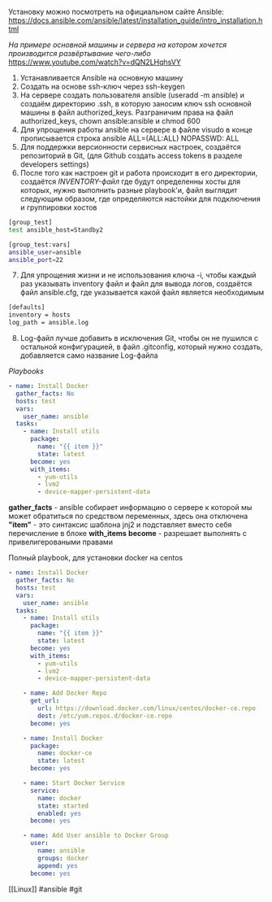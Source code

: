 Установку можно посмотреть на официальном сайте Ansible: https://docs.ansible.com/ansible/latest/installation_guide/intro_installation.html

*На примере основной машины и сервера на котором хочется производится развёртывание чего-либо*
https://www.youtube.com/watch?v=dQN2LHqhsVY
1. Устанавливается Ansible на основную машину
2. Создать на основе ssh-ключ через ssh-keygen 
3. На сервере создать пользователя ansible (useradd -m ansible) и создаём директорию .ssh, в которую заносим ключ ssh основной машины в файл authorized_keys. Разграничим права на файл authorized_keys, chown ansible:ansible и chmod 600
4. Для упрощения работы ansible на сервере в файле visudo в конце прописывается строка ansible ALL=(ALL:ALL) NOPASSWD: ALL
5. Для поддержки версионности сервисных настроек, создаётся репозиторий в Git, (для Github создать access tokens в разделе developers settings)
6. После того как настроен git и работа происходит в его директории, создаётся *INVENTORY-файл* где будут определенны хосты для которых, нужно выполнить разные playbook'и, файл выглядит следующим образом, где определяются настойки для подключения и группировки хостов
```bash
[group_test]
test ansible_host=Standby2

[group_test:vars]
ansible_user=ansible
ansible_port=22
```
7. Для упрощения жизни и не использования ключа -i, чтобы каждый раз указывать inventory файл и файл для вывода логов, создаётся файл ansible.cfg, где указывается какой файл является необходимым
```bash
[defaults]
inventory = hosts
log_path = ansible.log
```
8. Log-файл лучше добавить в исключения Git, чтобы он не пушился с остальной конфигурацией, в файл .gitconfig, который нужно создать, добавляется само название Log-файла

*Playbooks*

```yaml
- name: Install Docker
  gather_facts: No
  hosts: test
  vars:
    user_name: ansible
  tasks:
    - name: Install utils
      package:
        name: "{{ item }}"
        state: latest
      become: yes
      with_items:
        - yum-utils
        - lvm2
        - device-mapper-persistent-data
```
**gather_facts** - ansible собирает информацию о сервере к которой мы может обратиться по средством переменных, здесь она отключена
**"item"** - это синтаксис шаблона jnj2 и подставляет вместо себя перечисление в блоке **with_items**
**become** - разрешает выполнять с привелигероваными правами 

Полный playbook, для установки docker на centos
```yaml
- name: Install Docker
  gather_facts: No
  hosts: test
  vars:
    user_name: ansible
  tasks:
    - name: Install utils
      package:
        name: "{{ item }}"
        state: latest
      become: yes
      with_items:
        - yum-utils
        - lvm2
        - device-mapper-persistent-data

    - name: Add Docker Repo
      get_url:
        url: https://download.docker.com/linux/centos/docker-ce.repo
        dest: /etc/yum.repos.d/docker-ce.repo
      become: yes

    - name: Install Docker
      package:
        name: docker-ce
        state: latest
      become: yes

    - name: Start Docker Service
      service:
        name: docker
        state: started
        enabled: yes
      become: yes

    - name: Add User ansible to Docker Group
      user:
        name: ansible
        groups: docker
        append: yes
      become: yes
```

[[Linux]]
#ansible #git 